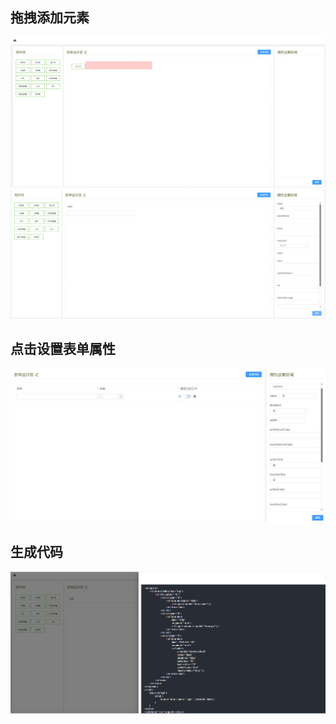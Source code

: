 ## 拖拽添加元素
![示例图片](https://github.com/18772894357/low-code-form/blob/master/static/4.png)
![示例图片](https://github.com/18772894357/low-code-form/blob/master/static/1.png)

## 点击设置表单属性
![示例图片](https://github.com/18772894357/low-code-form/blob/master/static/3.png)

## 生成代码
![示例图片](https://github.com/18772894357/low-code-form/blob/master/static/2.png)